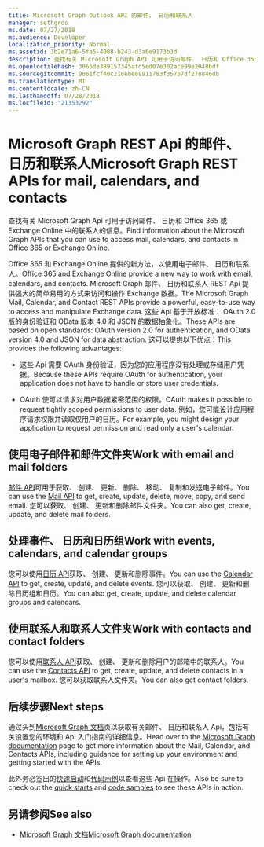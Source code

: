 ```yaml
---
title: Microsoft Graph Outlook API 的邮件、 日历和联系人
manager: sethgros
ms.date: 07/27/2018
ms.audience: Developer
localization_priority: Normal
ms.assetid: 3b2e71a6-5fa5-4008-b243-d3a6e9173b3d
description: 查找有关 Microsoft Graph API 可用于访问邮件、 日历和 Office 365 或 Exchange Online 中的联系人的信息。
ms.openlocfilehash: 3065de389157345afd5ed07e302ace99e2048bdf
ms.sourcegitcommit: 9061fcf40c218ebe88911783f357b7df278846db
ms.translationtype: MT
ms.contentlocale: zh-CN
ms.lasthandoff: 07/28/2018
ms.locfileid: "21353292"
---
```

# <a name="microsoft-graph-rest-apis-for-mail-calendars-and-contacts"></a><span data-ttu-id="00942-103">Microsoft Graph REST Api 的邮件、 日历和联系人</span><span class="sxs-lookup"><span data-stu-id="00942-103">Microsoft Graph REST APIs for mail, calendars, and contacts</span></span>

<span data-ttu-id="00942-104">查找有关 Microsoft Graph Api 可用于访问邮件、 日历和 Office 365 或 Exchange Online 中的联系人的信息。</span><span class="sxs-lookup"><span data-stu-id="00942-104">Find information about the Microsoft Graph APIs that you can use to access mail, calendars, and contacts in Office 365 or Exchange Online.</span></span>

<span data-ttu-id="00942-105">Office 365 和 Exchange Online 提供的新方法，以使用电子邮件、 日历和联系人。</span><span class="sxs-lookup"><span data-stu-id="00942-105">Office 365 and Exchange Online provide a new way to work with email, calendars, and contacts.</span></span> <span data-ttu-id="00942-106">Microsoft Graph 邮件、 日历和联系人 REST Api 提供强大的简单易用的方式来访问和操作 Exchange 数据。</span><span class="sxs-lookup"><span data-stu-id="00942-106">The Microsoft Graph Mail, Calendar, and Contact REST APIs provide a powerful, easy-to-use way to access and manipulate Exchange data.</span></span> <span data-ttu-id="00942-107">这些 Api 基于开放标准： OAuth 2.0 版的身份验证和 OData 版本 4.0 和 JSON 的数据抽象化。</span><span class="sxs-lookup"><span data-stu-id="00942-107">These APIs are based on open standards: OAuth version 2.0 for authentication, and OData version 4.0 and JSON for data abstraction.</span></span> <span data-ttu-id="00942-108">这可以提供以下优点：</span><span class="sxs-lookup"><span data-stu-id="00942-108">This provides the following advantages:</span></span>

- <span data-ttu-id="00942-109">这些 Api 需要 OAuth 身份验证，因为您的应用程序没有处理或存储用户凭据。</span><span class="sxs-lookup"><span data-stu-id="00942-109">Because these APIs require OAuth for authentication, your application does not have to handle or store user credentials.</span></span>

- <span data-ttu-id="00942-110">OAuth 使可以请求对用户数据紧密范围的权限。</span><span class="sxs-lookup"><span data-stu-id="00942-110">OAuth makes it possible to request tightly scoped permissions to user data.</span></span> <span data-ttu-id="00942-111">例如，您可能设计应用程序请求权限并读取仅用户的日历。</span><span class="sxs-lookup"><span data-stu-id="00942-111">For example, you might design your application to request permission and read only a user's calendar.</span></span>

## <a name="work-with-email-and-mail-folders"></a><span data-ttu-id="00942-112">使用电子邮件和邮件文件夹</span><span class="sxs-lookup"><span data-stu-id="00942-112">Work with email and mail folders</span></span>

<span data-ttu-id="00942-113">[邮件 API](https://developer.microsoft.com/graph/docs/concepts/outlook-mail-concept-overview)可用于获取、 创建、 更新、 删除、 移动、 复制和发送电子邮件。</span><span class="sxs-lookup"><span data-stu-id="00942-113">You can use the [Mail API](https://developer.microsoft.com/graph/docs/concepts/outlook-mail-concept-overview) to get, create, update, delete, move, copy, and send email.</span></span> <span data-ttu-id="00942-114">您可以获取、 创建、 更新和删除邮件文件夹。</span><span class="sxs-lookup"><span data-stu-id="00942-114">You can also get, create, update, and delete mail folders.</span></span> 
  
## <a name="work-with-events-calendars-and-calendar-groups"></a><span data-ttu-id="00942-115">处理事件、 日历和日历组</span><span class="sxs-lookup"><span data-stu-id="00942-115">Work with events, calendars, and calendar groups</span></span>

<span data-ttu-id="00942-116">您可以使用[日历 API](https://developer.microsoft.com/graph/docs/concepts/outlook-calendar-concept-overview)获取、 创建、 更新和删除事件。</span><span class="sxs-lookup"><span data-stu-id="00942-116">You can use the [Calendar API](https://developer.microsoft.com/graph/docs/concepts/outlook-calendar-concept-overview) to get, create, update, and delete events.</span></span> <span data-ttu-id="00942-117">您可以获取、 创建、 更新和删除日历组和日历。</span><span class="sxs-lookup"><span data-stu-id="00942-117">You can also get, create, update, and delete calendar groups and calendars.</span></span> 
  
## <a name="work-with-contacts-and-contact-folders"></a><span data-ttu-id="00942-118">使用联系人和联系人文件夹</span><span class="sxs-lookup"><span data-stu-id="00942-118">Work with contacts and contact folders</span></span>

<span data-ttu-id="00942-119">您可以使用[联系人 API](https://developer.microsoft.com/graph/docs/concepts/outlook-contacts-concept-overview)获取、 创建、 更新和删除用户的邮箱中的联系人。</span><span class="sxs-lookup"><span data-stu-id="00942-119">You can use the [Contacts API](https://developer.microsoft.com/graph/docs/concepts/outlook-contacts-concept-overview) to get, create, update, and delete contacts in a user's mailbox.</span></span> <span data-ttu-id="00942-120">您可以获取联系人文件夹。</span><span class="sxs-lookup"><span data-stu-id="00942-120">You can also get contact folders.</span></span> 
  
## <a name="next-steps"></a><span data-ttu-id="00942-121">后续步骤</span><span class="sxs-lookup"><span data-stu-id="00942-121">Next steps</span></span>

<span data-ttu-id="00942-122">通过头到[Microsoft Graph 文档](https://developer.microsoft.com/graph/docs/concepts/overview)页以获取有关邮件、 日历和联系人 Api，包括有关设置您的环境和 Api 入门指南的详细信息。</span><span class="sxs-lookup"><span data-stu-id="00942-122">Head over to the [Microsoft Graph documentation](https://developer.microsoft.com/graph/docs/concepts/overview) page to get more information about the Mail, Calendar, and Contacts APIs, including guidance for setting up your environment and getting started with the APIs.</span></span> 

<span data-ttu-id="00942-123">此外务必签出的[快速启动](https://developer.microsoft.com/graph/quick-start)和[代码示例](https://developer.microsoft.com/office/gallery/?filterBy=Samples,Microsoft%20Graph)以查看这些 Api 在操作。</span><span class="sxs-lookup"><span data-stu-id="00942-123">Also be sure to check out the [quick starts](https://developer.microsoft.com/graph/quick-start) and [code samples](https://developer.microsoft.com/office/gallery/?filterBy=Samples,Microsoft%20Graph) to see these APIs in action.</span></span> 
  
## <a name="see-also"></a><span data-ttu-id="00942-124">另请参阅</span><span class="sxs-lookup"><span data-stu-id="00942-124">See also</span></span>

- [<span data-ttu-id="00942-125">Microsoft Graph 文档</span><span class="sxs-lookup"><span data-stu-id="00942-125">Microsoft Graph documentation</span></span>](https://developer.microsoft.com/graph/docs/concepts/overview)   

